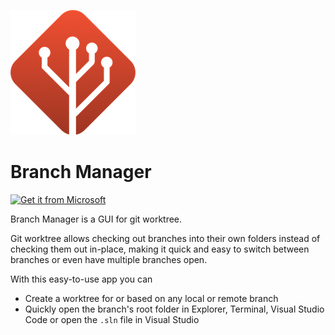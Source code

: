 ![Branch Manager](GitWorktreeManager/Assets/StoreStoreLogo.scale-400.png)

# Branch Manager

[![Get it from Microsoft](https://get.microsoft.com/images/en-US%20dark.svg)](https://apps.microsoft.com/store/detail/9MTB226W9TKV?launch=true&mode=mini)

Branch Manager is a GUI for git worktree.

Git worktree allows checking out branches into their own folders instead of checking them out in-place, making it quick and easy to switch between branches or even have multiple branches open.

With this easy-to-use app you can
- Create a worktree for or based on any local or remote branch
- Quickly open the branch's root folder in Explorer, Terminal, Visual Studio Code or open the `.sln` file in Visual Studio